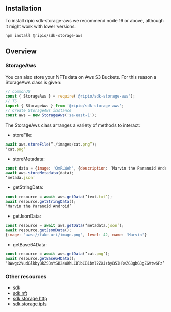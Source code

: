 ## Installation

To install ripio sdk-storage-aws we recommend node 16 or above, although it might work with lower versions.

```
npm install @ripio/sdk-storage-aws
```

## Overview

### StorageAws

You can also store your NFTs data on Aws S3 Buckets. For this reason a StorageAws class is given:

```javascript
// commonJS
const { StorageAws } = require('@ripio/sdk-storage-aws');
// TS
import { StorageAws } from '@ripio/sdk-storage-aws';
// Create StorageAws instance
const aws = new StorageAws('sa-east-1');
```

The StorageAws class arranges a variety of methods to interact:

- storeFile:

```javascript
await aws.storeFile(“./images/cat.png”);
‘cat.png’
```

- storeMetadata:

```javascript
const data = {image: 'QmP…Weh', {description: ‘Marvin the Paranoid Android’} };
await aws.storeMetadata(data);
‘metada.json’
```

- getStringData:

```javascript
const resource = await aws.getData(‘text.txt’);
await resource.getStringData();
‘Marvin the Paranoid Android’
```
- getJsonData:

```javascript
const resource = await aws.getData(‘metadata.json’);
await resource.getJsonData();
{image: 'aws://fake-uri/image.png', level: 42, name: 'Marvin'}
```

- getBase64Data:

```javascript
const resource = await aws.getData(‘cat.png’);
await resource.getBase64Data();
‘RWwgc2VudGlkbyBkZSBsYSB2aWRhLCBlbCB1bml2ZXJzbyB5IHRvZG8gbG8gZGVtw6Fz’
```

### Other resources

- [sdk](https://ripio.github.io/sdkjs/sdk)
- [sdk nft](https://ripio.github.io/sdkjs/sdk-nft)
- [sdk storage http](https://ripio.github.io/sdkjs/sdk-storage-http)
- [sdk storage ipfs](https://ripio.github.io/sdkjs/sdk-storage-ipfs)
